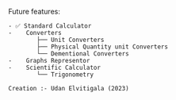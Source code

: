 
Future features:

    - ✅ Standard Calculator
    -    Converters
            ├── Unit Converters
            ├── Physical Quantity unit Converters
            └── Dementional Converters
    -    Graphs Representor
    -    Scientific Calculator
            └── Trigonometry
            
`Creation :- Udan Elvitigala (2023) `
